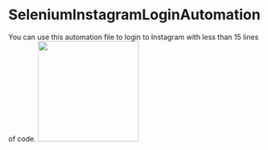 # SeleniumInstagramLoginAutomation
You can use this automation file to login to Instagram with less than 15 lines of code.
<img width="200px" src="https://cdn-icons-png.flaticon.com/512/87/87390.png" />
